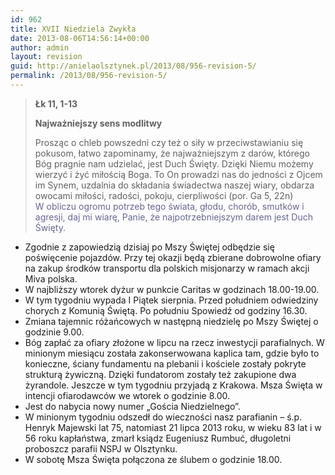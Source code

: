 ```yaml
---
id: 962
title: XVII Niedziela Zwykła
date: 2013-08-06T14:56:14+00:00
author: admin
layout: revision
guid: http://anielaolsztynek.pl/2013/08/956-revision-5/
permalink: /2013/08/956-revision-5/
---
```

> **Łk 11, 1-13**
> 
> **Najważniejszy sens modlitwy**
> 
> Prosząc o chleb powszedni czy też o siły w przeciwstawianiu się pokusom, łatwo zapominamy, że najważniejszym z darów, którego Bóg pragnie nam udzielać, jest Duch Święty. Dzięki Niemu możemy wierzyć i żyć miłością Boga. To On prowadzi nas do jedności z Ojcem im Synem, uzdalnia do składania świadectwa naszej wiary, obdarza owocami miłości, radości, pokoju, cierpliwości (por. Ga 5, 22n)  
> <span style="color: #666699;">W obliczu ogromu potrzeb tego świata, głodu, chorób, smutków i agresji, daj mi wiarę, Panie, że najpotrzebniejszym darem jest Duch Święty.</span>

  * <span style="font-style: normal;">Zgodnie z zapowiedzią dzisiaj po Mszy Świętej odbędzie się poświęcenie pojazdów. Przy tej okazji będą zbierane dobrowolne ofiary na zakup środków transportu dla polskich misjonarzy w ramach akcji Miva polska.</span>
  * <span style="font-style: normal;">W najbliższy wtorek dyżur w punkcie Caritas w godzinach 18.00-19.00.</span>
  * <span style="font-style: normal;">W tym tygodniu wypada I Piątek sierpnia. Przed południem odwiedziny chorych z Komunią Świętą. Po południu Spowiedź od godziny 16.30.</span>
  * <span style="font-style: normal;">Zmiana tajemnic różańcowych w następną niedzielę po Mszy Świętej o godzinie 9.00.</span>
  * <span style="font-style: normal;">Bóg zapłać za ofiary złożone w lipcu na rzecz inwestycji parafialnych. W minionym miesiącu została zakonserwowana kaplica tam, gdzie było to konieczne, ściany fundamentu na plebanii i kościele zostały pokryte strukturą żywiczną. Dzięki fundatorom zostały też zakupione dwa żyrandole. Jeszcze w tym tygodniu przyjadą z Krakowa. Msza Święta w intencji ofiarodawców we wtorek o godzinie 8.00.</span>
  * <span style="font-style: normal;">Jest do nabycia nowy numer &#8222;Gościa Niedzielnego&#8221;.</span>
  * <span style="font-style: normal;">W minionym tygodniu odszedł do wieczności nasz parafianin &#8211; ś.p. Henryk Majewski lat 75, natomiast 21 lipca 2013 roku, w wieku 83 lat i w 56 roku kapłaństwa, zmarł ksiądz Eugeniusz Rumbuć, długoletni proboszcz parafii NSPJ w Olsztynku.</span>
  * <span style="font-style: normal;">W sobotę Msza Święta połączona ze ślubem o godzinie 18.00.</span></blockquote>